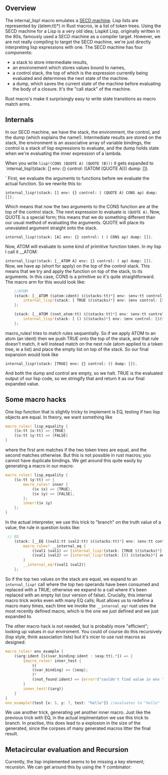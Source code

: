 ## Overview

The internal_lisp! macro emulates a [SECD machine](https://en.wikipedia.org/wiki/SECD_machine). Lisp lists are represented by ($($elem:tt)*) in Rust macros, ie a list of token trees.
Using the SECD machine for a Lisp is a very old idea; Lispkit Lisp, originally written in the 80s, famously used a SECD machine as a compiler target. However, we are not really compiling to target the SECD machine, we're just directly interpreting lisp expressions with one.
The SECD machine has four components: 
- a stack to store intermediate results,
- an environement which stores values bound to names,
- a control stack, the top of which is the expression currently being evaluated and determines the next state of the machine.
- a dump, which saves the current state of the machine before evaluating the body of a closure. It's the "call stack" of the machine.

Rust macro's make it surprisingly easy to write state transitions as macro match arms. 

## Internals

In our SECD machine, we have the stack, the environment, the control, and the dump (which explains the name!).
Intermediate results are stored on the stack, the environment is an associative array of variable bindings, the control is a stack of lisp expressions to evaluate, and the dump holds state when we're evaluating the inner expression of a lambda.

When you write `lisp!(CONS (QUOTE A) (QUOTE (B)))` it gets expanded to  
`internal_lisp!(stack: [] env: {} control: ((ATOM (QUOTE A))) dump: []).  

`
First, we evaluate the arguments to functions before we evaluate the actual function. So we rewrite this to:


`internal_lisp!(stack: [] env: {} control: ( (QUOTE A) CONS ap) dump: []).  `

Which means that now the two arguments to the CONS function are at the top of the control stack. The next expression to evaluate is `(QUOTE A)`. Now, QUOTE is a special form; this means that we do something different than our usual method of evaluating the arguments. QUOTE will place its unevalated argument straight onto the stack.

`internal_lisp!(stack: [A] env: {} control: ( ) CONS ap) dump: []).  `

Now, ATOM will evaluate to some kind of primitive function token. In my lisp I call it __ATOM:

`internal_lisp!(stack: [__ATOM A] env: {} control: ( ap) dump: []).  `
Now, we have ap (short for apply) on the top of the control stack. This means that we try and apply the function on top of the stack, to its arguments. In this case, CONS is a primitive so it's quite straightforward. The macro arm for this would look like:

```rust
    //ATOM 
    (stack: [__ATOM ($atom:ident) $($stacks:tt)*] env: $env:tt control: [ap $($controls:tt)*] dump: $dump:tt) => {
        internal_lisp!(stack: [ TRUE $($stacks)*] env: $env control: [$($controls)*] dump: $dump)
    };

    (stack: [__ATOM ($not_atom:tt) $($stacks:tt)*] env: $env:tt control: [ap $($controls:tt)*] dump: $dump:tt) => {
        internal_lisp!(stack: [ () $($stacks)*] env: $env control: [$($controls)*] dump: $dump)
    };
```
macro_rules! tries to match rules sequentially. So if we apply ATOM to an atom (an ident) then we push TRUE onto the top of the stack, and that rule doesn't match, it will instead match on the next rule (atom applied to a token tree, ie a list) and place the empty list on top of the stack. So our final expansion would look like 

`internal_lisp!(stack: [TRUE] env: {} control: () dump: []).  `

And both the dump and control are empty, so we halt. TRUE is the evaluated output of our lisp code, so we stringify that and return it as our final expanded value.

## Some macro hacks

One lisp function that is slightly tricky to implement is EQ, testing if two lisp objects are equal. In theory, we want something like
```rs
macro_rules! lisp_equality {
    ($x:tt $x:tt) => {TRUE} 
    ($x:tt $y:tt) => {FALSE}
} 
```
where the first arm matches if the two token trees are equal, and the second matches otherwise. But this is not possible in rust macros; you cannot have duplicate bindings. We get around this quite easily by generating a macro in our macro:

```rs
macro_rules! lisp_equality {
    ($x:tt $y:tt) => {
        macro_rules! inner {
            ($x $x) => {TRUE},
            ($x $y) => {FALSE},
        };
        inner!($x $y)
    };
}
```

In the actual interpreter, we use this trick to "branch" on the truth value of a value; the rule in question looks like:

```rs
 // EQ 
    (stack: [__EQ ($val1:tt $val2:tt) $($stacks:tt)*] env: $env:tt control: [ap $($controls:tt)*] dump: $dump:tt) => {{
        macro_rules! __internal_eq {
            ($val1 $val1) => {internal_lisp!(stack: [TRUE $($stacks)*] env: $env control: [$($controls)*] dump: $dump)};
            ($val1 $val2) => {internal_lisp!(stack: [() $($stacks)*] env: $env control: [$($controls)*] dump: $dump)};
        }
        __internal_eq!($val1 $val2)}
    };

```
So if the top two values on the stack are equal, we expand to an `internal_lisp!` call where the top two operands have been consumed and replaced with a TRUE; otherwise we expand to a call where it's been replaced with an empty list (our version of false). Crucially, this internal macro trick works even with many EQ calls; Rust allows us to redefine a macro many times, 
each time we invoke the `__internal_eq!` rust uses the most recently defined macro, which is the one we just defined and we just expanded to.


The other macro hack is not needed, but is probably more "efficient"; looking up values in our enviroment. You could of course do this recursively (lisp style, think association lists) but it's nicer to use rust macros as designed:

```rs
macro_rules! env_example {
    ($arg:ident [$($var_binding:ident : $exp:tt),*]) => {
        {macro_rules! inner_test {
            $(
            ($var_binding) => {$exp};
            )*
            ($not_found:ident) => {error!("couldn't find value in env ")}; 
        }
        inner_test!($arg)}
    }
}
env_example!(test [x: 5, y: 7, test: "hello"]) //evaluates to "hello"
```
We use another trick, generating yet another inner macro. Just like the previous trick with EQ, in the actual implmentation we use this trick to branch.
In practise, this does lead to a explosion in the size of the generated, since the corpses of many generated macros litter the final result.



## Metacircular evaluation and Recursion

Currently, the lisp implemented seems to be missing a key element; recursion. We can get around this by using the Y combinator: 